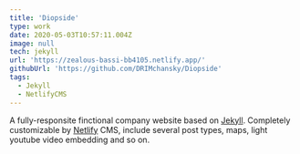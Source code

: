 ```yaml
---
title: 'Diopside'
type: work
date: 2020-05-03T10:57:11.004Z
image: null
tech: jekyll
url: 'https://zealous-bassi-bb4105.netlify.app/'
githubUrl: 'https://github.com/DRIMchansky/Diopside'
tags:
  - Jekyll
  - NetlifyCMS
---
```


A fully-responsite finctional company website based on [Jekyll](https://jekyllrb.com/). Completely customizable by [Netlify](https://www.netlifycms.org/) CMS, include several post types, maps, light youtube video embedding and so on.
